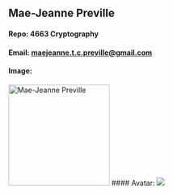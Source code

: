 ## Mae-Jeanne Preville
#### Repo: 4663 Cryptography
#### Email: maejeanne.t.c.preville@gmail.com
#### Image:
<img src="https://scontent-dfw5-1.xx.fbcdn.net/v/t1.0-9/114722667_4374879952552974_1128820261819718572_o.jpg?_nc_cat=110&_nc_sid=09cbfe&_nc_ohc=fHifxvrBiBEAX9c5pz6&_nc_ht=scontent-dfw5-1.xx&oh=165e7b3b3492ba7b6536ab61e22ffa65&oe=5F6ECFB5"  width=200 height=200 alt="Mae-Jeanne Preville">
#### Avatar:
<img src="https://www.johnnyseeds.com/dw/image/v2/BBBW_PRD/on/demandware.static/-/Sites-jss-master/default/dw26c3bf34/images/products/flowers/01712_01_procutorange.jpg?sw=387&cx=302&cy=0&cw=1196&ch=1196">
